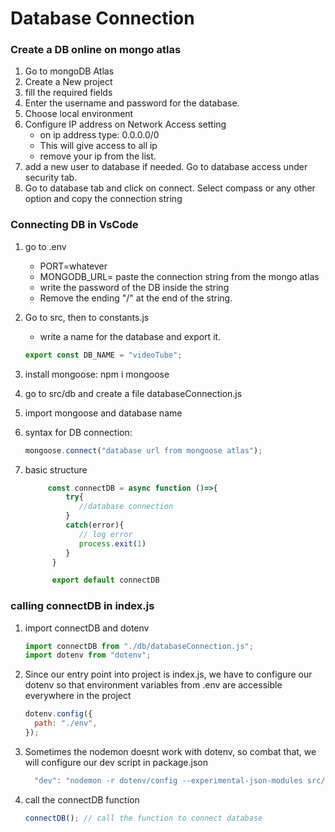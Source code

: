 # Database Connection

### Create a DB online on mongo atlas

1.  Go to mongoDB Atlas
2.  Create a New project
3.  fill the required fields
4.  Enter the username and password for the database.
5.  Choose local environment
6.  Configure IP address on Network Access setting
    - on ip address type: 0.0.0.0/0
    - This will give access to all ip
    - remove your ip from the list.
7.  add a new user to database if needed. Go to database access under security tab.
8.  Go to database tab and click on connect. Select compass or any other option and copy the connection string

### Connecting DB in VsCode

1. go to .env

   - PORT=whatever
   - MONGODB_URL= paste the connection string from the mongo atlas
   - write the password of the DB inside the string
   - Remove the ending "/" at the end of the string.

2. Go to src, then to constants.js
   - write a name for the database and export it.
   ```javascript
   export const DB_NAME = "videoTube";
   ```
3. install mongoose: npm i mongoose
4. go to src/db and create a file databaseConnection.js
5. import mongoose and database name
6. syntax for DB connection:

   ```javascript
   mongoose.connect("database url from mongoose atlas");
   ```

7. basic structure

   ```javascript
        const connectDB = async function ()=>{
            try{
               //database connection
            }
            catch(error){
               // log error
               process.exit(1)
            }
         }

         export default connectDB
   ```

### calling connectDB in index.js

1. import connectDB and dotenv

   ```javascript
   import connectDB from "./db/databaseConnection.js";
   import dotenv from "dotenv";
   ```

2. Since our entry point into project is index.js, we have to configure our dotenv so that environment variables from .env are accessible everywhere in the project

   ```javascript
   dotenv.config({
     path: "./env",
   });
   ```

3. Sometimes the nodemon doesnt work with dotenv, so combat that, we will configure our dev script in package.json

   ```javascript
     "dev": "nodemon -r dotenv/config --experimental-json-modules src/index.js"
   ```

4. call the connectDB function

   ```javascript
   connectDB(); // call the function to connect database
   ```
